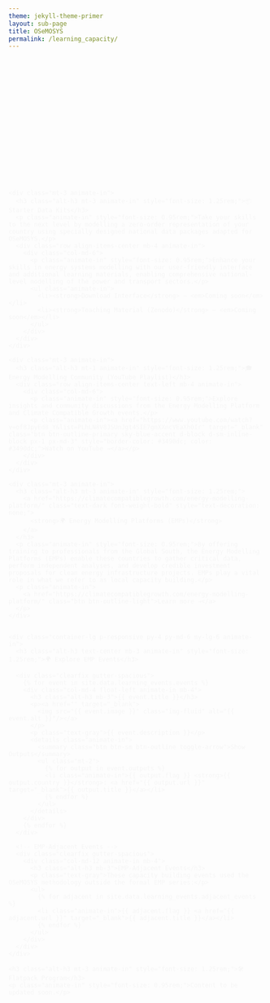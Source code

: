 ```yaml
---
theme: jekyll-theme-primer
layout: sub-page
title: OSeMOSYS
permalink: /learning_capacity/
---
```


<section class="bg-gray-light py-5 fade-in-center">
  <div class="container-lg p-responsive">

  <div class="text-center fade-in-center">
    <h2 class="alt-h2 mb-4">Learning & Capacity Building</h2>
  </div>
    <div class="mt-3 animate-in">
      <h3 class="alt-h3 mt-3 animate-in" style="font-size: 1.25rem;">
        <a href="https://www.open.edu/openlearncreate/course/view.php?id=13558" class="text-dark font-weight-bold" style="text-decoration: none;">
          <strong>📘 Open University Course on Energy System Modelling using OSeMOSYS</strong>
        </a>
      </h3>
      <p class="animate-in" style="font-size: 0.95rem;">This comprehensive course provides students with a strong foundation in energy system modelling using OSeMOSYS (Open Source Energy Modelling System).</p>
      <p class="animate-in">
        <a href="https://www.open.edu/openlearncreate/course/view.php?id=13558" class="btn btn-outline-light">Access Here →</a>
      </p>
    </div>

    <div class="mt-3 animate-in">
      <h3 class="alt-h3 mt-3 animate-in" style="font-size: 1.25rem;">📦 Starter Data Kits</h3>
      <p class="animate-in" style="font-size: 0.95rem;">Take your skills to the next level by modelling a zero-order representation of your country using specially designed national data packages adapted for OSeMOSYS.</p>
      <div class="row align-items-center mb-4 animate-in">
        <div class="col-md-6">
          <p class="animate-in" style="font-size: 0.95rem;">Enhance your skills in energy systems modelling with our user-friendly interface and additional learning materials, enabling comprehensive national-level modelling of the power and transport sectors.</p>
          <ul class="animate-in">
            <li><strong>Download Interface</strong> – <em>Coming soon</em></li>
            <li><strong>Teaching Material (Zenodo)</strong> – <em>Coming soon</em></li>
          </ul>
        </div>
      </div>
    </div>

    <div class="mt-3 animate-in">
      <h3 class="alt-h3 mt-1 animate-in" style="font-size: 1.25rem;">🎓 Energy Modelling Community (YouTube Playlist)</h3>
      <div class="row align-items-center text-left mb-4 animate-in">
        <div class="col-md-6">
          <p class="animate-in" style="font-size: 0.95rem;">Explore insights and community discussions from the Energy Modelling Platform and Climate Compatible Growth events.</p>
          <p class="animate-in"><a href="https://www.youtube.com/watch?v=of8JpyEd8_Y&list=PLhLN8V8JSUnJgt4SIE7gnXXncVEaXh0Ir" target="_blank" class="btn btn-outline-primary sky-blue-accent d-block d-sm-inline-block px-1 px-md-3" style="border-color: #3490dc; color: #3490dc;">Watch on YouTube →</a></p>
        </div>
      </div>
    </div>

    <div class="mt-3 animate-in">
      <h3 class="alt-h3 mt-3 animate-in" style="font-size: 1.25rem;">
        <a href="https://climatecompatiblegrowth.com/energy-modelling-platform/" class="text-dark font-weight-bold" style="text-decoration: none;">
          <strong>🌍 Energy Modelling Platforms (EMPs)</strong>
        </a>
      </h3>
      <p class="animate-in" style="font-size: 0.95rem;">By offering training to professionals from the Global South, the Energy Modelling Platforms (EMPs) enable these countries to gather critical data, perform independent analyses, and develop credible investment proposals for clean energy infrastructure projects. EMPs play a vital role in what we refer to as local capacity building.</p>
      <p class="animate-in">
        <a href="https://climatecompatiblegrowth.com/energy-modelling-platform/" class="btn btn-outline-light">Learn more →</a>
      </p>
    </div>


    <div class="container-lg p-responsive py-4 py-md-6 my-lg-6 animate-in">
      <h3 class="alt-h3 text-center mb-3 animate-in" style="font-size: 1.25rem;">🌍 Explore EMP Events</h3>
      
      <div class="clearfix gutter-spacious">
        {% for event in site.data.learning_events.events %}
        <div class="col-md-4 float-left animate-in mb-4">
          <h3 class="alt-h3 mb-3">{{ event.title }}</h3>
          <p><a href="" target="_blank">
            <img src="{{ event.image }}" class="img-fluid" alt="{{ event.alt }}"/></a>
          </p>
          <p class="text-gray">{{ event.description }}</p>
          <details class="animate-in">
            <summary class="btn btn-sm btn-outline toggle-arrow">Show Outputs</summary>
            <ul class="mt-2">
              {% for output in event.outputs %}
              <li class="animate-in">{{ output.flag }} <strong>{{ output.country }}</strong>: <a href="{{ output.url }}" target="_blank">{{ output.title }}</a></li>
              {% endfor %}
            </ul>
          </details>
        </div>
        {% endfor %}
      </div>

      <!-- EMP-Adjacent Events -->
      <div class="clearfix gutter-spacious">
        <div class="col-md-12 animate-in mb-4">
          <h3 class="alt-h3 mb-3">EMP-Adjacent Events</h3>
          <p class="text-gray">These capacity building events used the OSeMOSYS methodology outside the formal EMP series:</p>
          <ul>
            {% for adjacent in site.data.learning_events.adjacent_events %}
            <li class="animate-in">{{ adjacent.flag }} <a href="{{ adjacent.url }}" target="_blank">{{ adjacent.title }}</a></li>
            {% endfor %}
          </ul>
        </div>
      </div>
    </div>

    <h3 class="alt-h3 mt-3 animate-in" style="font-size: 1.25rem;">🛠️ Flatpack Program</h3>
    <p class="animate-in" style="font-size: 0.95rem;">Content to be updated soon.</p>

  </div>
</section>

<style>
/* Fade-in animation for main title */
.fade-in-center {
  opacity: 0;
  transform: translateY(20px);
  animation: fadeInUp 1s ease forwards;
}

@keyframes fadeInUp {
  to {
    opacity: 1;
    transform: translateY(0);
  }
}

/* Animate-in effects for all elements */
.animate-in {
  opacity: 0;
  transform: translateY(30px);
  animation: animateIn 0.8s ease-out forwards;
  animation-delay: var(--animation-delay, 0s);
}

/* Staggered animation delays */
.animate-in:nth-child(1) { --animation-delay: 0.1s; }
.animate-in:nth-child(2) { --animation-delay: 0.2s; }
.animate-in:nth-child(3) { --animation-delay: 0.3s; }
.animate-in:nth-child(4) { --animation-delay: 0.4s; }
.animate-in:nth-child(5) { --animation-delay: 0.5s; }
.animate-in:nth-child(6) { --animation-delay: 0.6s; }
.animate-in:nth-child(7) { --animation-delay: 0.7s; }
.animate-in:nth-child(8) { --animation-delay: 0.8s; }
.animate-in:nth-child(9) { --animation-delay: 0.9s; }
.animate-in:nth-child(10) { --animation-delay: 1.0s; }

/* Column animations with staggered delays for 3-column layout */
.col-md-4.float-left.animate-in:nth-child(1) { animation-delay: 0.1s; }
.col-md-4.float-left.animate-in:nth-child(2) { animation-delay: 0.2s; }
.col-md-4.float-left.animate-in:nth-child(3) { animation-delay: 0.3s; }

/* Column hover effects */
.col-md-4.float-left {
  transition: all 0.3s ease;
  display: flex;
  flex-direction: column;
  height: 100%;
}

.col-md-4.float-left:hover {
  transform: translateY(-4px);
}

/* Standardize column height and content distribution */
.col-md-4.float-left > h3 {
  flex-shrink: 0;
  min-height: 5rem;
  display: flex;
  align-items: center;
  justify-content: center;
  text-align: center;
  margin-bottom: 1rem;
  line-height: 1.3;
}

.col-md-4.float-left > p:first-of-type {
  flex-shrink: 0;
  text-align: center;
  margin-bottom: 1rem;
}

/* Standardized image container */
.col-md-4 img {
  width: 100%;
  height: 220px;
  object-fit: cover;
  object-position: center;
  border-radius: 8px;
  transition: transform 0.3s ease;
}

.col-md-4 img:hover {
  transform: scale(1.02);
}

/* Text content area - flexible height */
.col-md-4.float-left > p.text-gray {
  flex: 1;
  margin-bottom: 1.5rem;
  line-height: 1.5;
}

/* Details section at bottom - aligned */
.col-md-4.float-left > details {
  margin-top: auto;
  align-self: flex-start;
}

/* Button alignment */
.col-md-4.float-left > details > summary {
  margin: 0;
}

/* List item animations */
li.animate-in:nth-child(1) { animation-delay: 0.1s; }
li.animate-in:nth-child(2) { animation-delay: 0.2s; }
li.animate-in:nth-child(3) { animation-delay: 0.3s; }
li.animate-in:nth-child(4) { animation-delay: 0.4s; }
li.animate-in:nth-child(5) { animation-delay: 0.5s; }
li.animate-in:nth-child(6) { animation-delay: 0.6s; }
li.animate-in:nth-child(7) { animation-delay: 0.7s; }
li.animate-in:nth-child(8) { animation-delay: 0.8s; }
li.animate-in:nth-child(9) { animation-delay: 0.9s; }

@keyframes animateIn {
  from {
    opacity: 0;
    transform: translateY(30px);
  }
  to {
    opacity: 1;
    transform: translateY(0);
  }
}

/* Hover effects for interactive elements */
.animate-in:hover {
  transform: translateY(-2px);
  transition: transform 0.3s ease;
}

/* Enhanced container animations */
.container .animate-in {
  animation-delay: 0.3s;
}

/* Button hover animations */
.btn.animate-in:hover {
  transform: translateY(-2px);
  box-shadow: 0 4px 12px rgba(0, 0, 0, 0.15);
  transition: all 0.3s ease;
}

/* Image animations */
img.animate-in:hover {
  transform: scale(1.05);
  transition: transform 0.3s ease;
}

.toggle-arrow::after {
  content: '↓';
  display: inline-block;
  margin-left: 6px;
  transition: transform 0.3s ease;
}
details[open] .toggle-arrow::after {
  transform: rotate(180deg);
}
</style>